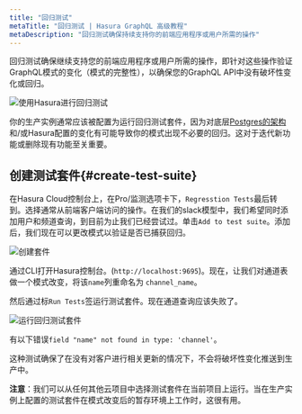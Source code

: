 ```yaml
---
title: "回归测试"
metaTitle: "回归测试 | Hasura GraphQL 高级教程"
metaDescription: "回归测试确保持续支持你的前端应用程序或用户所需的操作"
---
```


回归测试确保继续支持您的前端应用程序或用户所需的操作，即针对这些操作验证GraphQL模式的变化（模式的完整性），以确保您的GraphQL API中没有破坏性变化或回归。

![使用Hasura进行回归测试](https://hasura.io/blog/content/images/2020/02/regression-testing-diagram-2.png)

你的生产实例通常应该被配置为运行回归测试套件，因为对底层[Postgres的架构](https://hasura.io/learn/database/postgresql/core-concepts/1-postgresql-schema/) 和/或Hasura配置的变化有可能导致你的模式出现不必要的回归。这对于迭代新功能或删除现有功能至关重要。

## 创建测试套件{#create-test-suite}

在Hasura Cloud控制台上，在Pro/监测选项卡下，`Regresstion Tests`最后转到。选择通常从前端客户端访问的操作。在我们的slack模型中，我们希望同时添加用户和频道查询，到目前为止我们已经尝试过。单击`Add to test suite`。添加后，我们现在可以更改模式以验证是否已捕获回归。

![创建套件](https://graphql-engine-cdn.hasura.io/learn-hasura/assets/graphql-hasura-advanced/regression-test-suite.png)

通过CLI打开Hasura控制台。(`http://localhost:9695`)。现在，让我们对通道表做一个模式改变，将该`name`列重命名为 `channel_name`。

然后通过标`Run Tests`签运行测试套件。现在通道查询应该失败了。

![运行回归测试套件](https://graphql-engine-cdn.hasura.io/learn-hasura/assets/graphql-hasura-advanced/regression-test-run.png)

有以下错误`field "name" not found in type: 'channel'`。

这种测试确保了在没有对客户进行相关更新的情况下，不会将破坏性变化推送到生产中。

**注意**：我们可以从任何其他云项目中选择测试套件在当前项目上运行。当在生产实例上配置的测试套件在模式改变后的暂存环境上工作时，这很有用。
